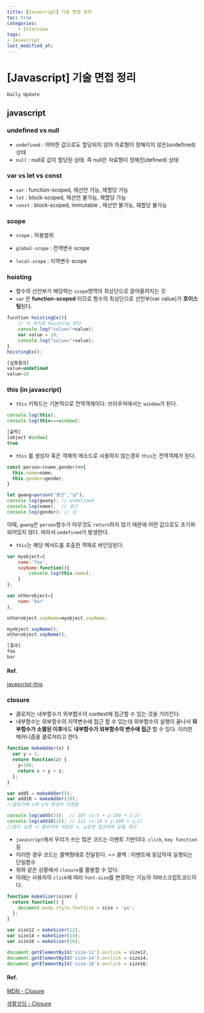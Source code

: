 ```yaml
---
title: [Javascript] 기술 면접 정리
toc: true
categories:	
    - Interview
tags:
- Javascript
last_modified_at: 
---
```


# [Javascript] 기술 면접 정리

`Daily Update`

## javascript

### undefined vs null

- `undefined` : 어떠한 값으로도 할당되지 않아 자료형이 정해지지 않은(undefined) 상태
- `null` : null로 값이 할당된 상태. 즉 null은 자료형이 정해진(defined) 상태

### var vs let vs const

- `var` : function-scoped, 재선언 가능, 재할당 가능
- `let` : block-scoped, 재선언 불가능, 재할당 가능
- `const` : block-scoped, immutable , 재선언 불가능, 재할당 불가능

### scope

- `scope` : 허용범위

- `global-scope` : 전역변수 scope
- `local-scope` : 지역변수 scope

### hoisting

- 함수의 선언부가 해당하는 `scope`영역의 최상단으로 끌어올려지는 것
- `var` 은 **function-scoped** 이므로 함수의 최상단으로 선언부(var value)가 **호이스팅**된다.

```javascript
fucntion hoistingEx(){
    // 이 위치로 hoisting 된다.
	console.log("value="+value);
	var value = 10;
	console.log("value="+value);
}
hoistingEx();

[실행결과]
value=undefined
value=10
```

### this (in javascript)

- `this` 키워드는 기본적으로 전역객체이다. 브라우저에서는 `window`가 된다.

```javascript
console.log(this);
console.log(this===window);

[출력]
[object Window]
true
```

- `this` 를 생성자 혹은 객체의 메소드로 사용하지 않는경우 `this`는 전역객체가 된다.

```javascript
const person=(name,gender)=>{
  this.name=name;
  this.gender=gender;
}

let gwang=person("광근","남");
console.log(gwang); // undefined
console.log(name);  // 광근
console.log(gender); // 남
```

이때, `gwang`은 `person`함수가 아무것도 `return`하지 않기 때문에 어떤 값으로도 초기화되어있지 않다. 따라서 `undefined`가 발생한다.

- `this`는 해당 메서드를 호출한 객체로 바인딩된다.

```javascript
var myobject={
    name:'foo',
    sayName:function(){
        console.log(this.name);
    }
};

var otherobject={
    name:'bar'
};

otherobject.sayName=myobject.sayName;

myobject.sayName();
otherobject.sayName();

[결과]
foo
bar
```

#### Ref.

[javascript-this](https://hyunseob.github.io/2016/03/10/javascript-this/)

### closure

- 클로저는 내부함수가 외부함수의 context에 접근할 수 있는 것을 가리킨다.
- 내부함수는 외부함수의 지역변수에 접근 할 수 있는데 외부함수의 실행이 끝나서 **외부함수가 소멸된 이후**에도 **내부함수가 외부함수의 변수에 접근** 할 수 있다. 이러한 메커니즘을 클로저라고 한다.

```javascript
function makeAdder(x) {
  var y = 1;
  return function(z) {
    y=100;
    return x + y + z;
  };
}

var add5 = makeAdder(5);
var add10 = makeAdder(10);
//클로저에 x와 y의 환경이 저장됨

console.log(add5(2));  // 107 (x:5 + y:100 + z:2)
console.log(add10(2)); // 112 (x:10 + y:100 + z:2)
//함수 실행 시 클로저에 저장된 x, y값에 접근하여 값을 계산
```

- `javascript`에서 우리가 쓰는 많은 코드는 이벤트 기반이다. `click`, `key function` 등
- 이러한 경우 코드는 콜백형태로 전달된다. => 콜백 : 이벤트에 응답하여 실행되는 단일함수
- 위와 같은 상황에서 `closure`를 활용할 수 있다.
- 아래는 사용자의 `click`에 따라 `font-size`를 변경하는 기능의 자바스크립트코드이다.

```javascript
function makeSizer(size) {
  return function() {
    document.body.style.fontSize = size + 'px';
  };
}

var size12 = makeSizer(12);
var size14 = makeSizer(14);
var size16 = makeSizer(16);

document.getElementById('size-12').onclick = size12;
document.getElementById('size-14').onclick = size14;
document.getElementById('size-16').onclick = size16;
```

#### Ref.

[MDN - Closure](https://developer.mozilla.org/ko/docs/Web/JavaScript/Guide/Closures)

[생활코딩 - Closure](https://opentutorials.org/course/743/6544)
